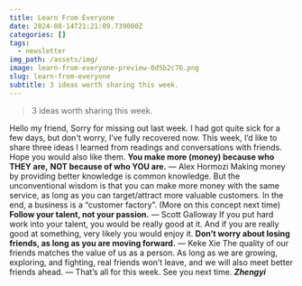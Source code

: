 ```yaml
---
title: Learn From Everyone
date: 2024-08-14T21:21:09.739000Z
categories: []
tags:
  - newsletter
img_path: /assets/img/
image: learn-from-everyone-preview-0d5b2c76.png
slug: learn-from-everyone
subtitle: 3 ideas worth sharing this week.
---
```


> 3 ideas worth sharing this week.

Hello my friend,
Sorry for missing out last week. I had got quite sick for a few days, but don't worry, I’ve fully recovered now.
This week, I’d like to share three ideas I learned from readings and conversations with friends. Hope you would also like them.
**You make more (money) because who THEY are,**
**NOT because of who YOU are.**
— Alex Hormozi
Making money by providing better knowledge is common knowledge.
But the unconventional wisdom is that you can make more money with the same service, as long as you can target/attract more valuable customers.
In the end, a business is a “customer factory”. (More on this concept next time)
**Follow your talent, not your passion.**
— Scott Galloway
If you put hard work into your talent, you would be really good at it. And if you are really good at something, very likely you would enjoy it.
**Don’t worry about losing friends, as long as you are moving forward.**
— Keke Xie
The quality of our friends matches the value of us as a person. As long as we are growing, exploring, and fighting, real friends won’t leave, and we will also meet better friends ahead.
—
That’s all for this week. See you next time.
_**Zhengyi**_
